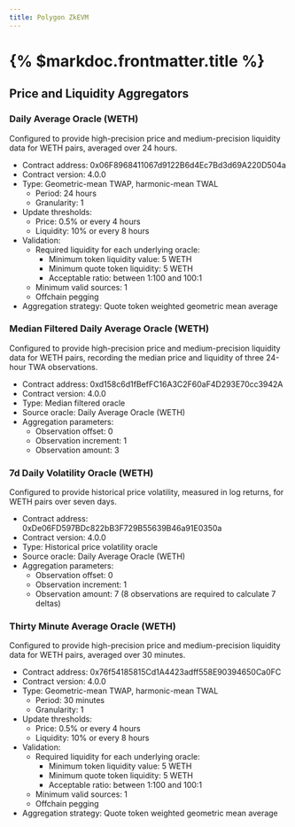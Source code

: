 ```yaml
---
title: Polygon ZkEVM
---
```


# {% $markdoc.frontmatter.title %}

## Price and Liquidity Aggregators

### Daily Average Oracle (WETH)

Configured to provide high-precision price and medium-precision liquidity data for WETH pairs, averaged over 24 hours.

- Contract address: 0x06F8968411067d9122B6d4Ec7Bd3d69A220D504a
- Contract version: 4.0.0
- Type: Geometric-mean TWAP, harmonic-mean TWAL
  - Period: 24 hours
  - Granularity: 1
- Update thresholds:
  - Price: 0.5% or every 4 hours
  - Liquidity: 10% or every 8 hours
- Validation:
  - Required liquidity for each underlying oracle:
    - Minimum token liquidity value: 5 WETH
    - Minimum quote token liquidity: 5 WETH
    - Acceptable ratio: between 1:100 and 100:1
  - Minimum valid sources: 1
  - Offchain pegging
- Aggregation strategy: Quote token weighted geometric mean average

### Median Filtered Daily Average Oracle (WETH)

Configured to provide high-precision price and medium-precision liquidity data for WETH pairs, recording the median price and liquidity of three 24-hour TWA observations.

- Contract address: 0xd158c6d1fBefFC16A3C2F60aF4D293E70cc3942A
- Contract version: 4.0.0
- Type: Median filtered oracle
- Source oracle: Daily Average Oracle (WETH)
- Aggregation parameters:
  - Observation offset: 0
  - Observation increment: 1
  - Observation amount: 3

### 7d Daily Volatility Oracle (WETH)

Configured to provide historical price volatility, measured in log returns, for WETH pairs over seven days.

- Contract address: 0xDe06FD597BDc822bB3F729B55639B46a91E0350a
- Contract version: 4.0.0
- Type: Historical price volatility oracle
- Source oracle: Daily Average Oracle (WETH)
- Aggregation parameters:
  - Observation offset: 0
  - Observation increment: 1
  - Observation amount: 7 (8 observations are required to calculate 7 deltas)

### Thirty Minute Average Oracle (WETH)

Configured to provide high-precision price and medium-precision liquidity data for WETH pairs, averaged over 30 minutes.

- Contract address: 0x76f54185815Cd1A4423adff558E90394650Ca0FC
- Contract version: 4.0.0
- Type: Geometric-mean TWAP, harmonic-mean TWAL
  - Period: 30 minutes
  - Granularity: 1
- Update thresholds:
  - Price: 0.5% or every 4 hours
  - Liquidity: 10% or every 8 hours
- Validation:
  - Required liquidity for each underlying oracle:
    - Minimum token liquidity value: 5 WETH
    - Minimum quote token liquidity: 5 WETH
    - Acceptable ratio: between 1:100 and 100:1
  - Minimum valid sources: 1
  - Offchain pegging
- Aggregation strategy: Quote token weighted geometric mean average